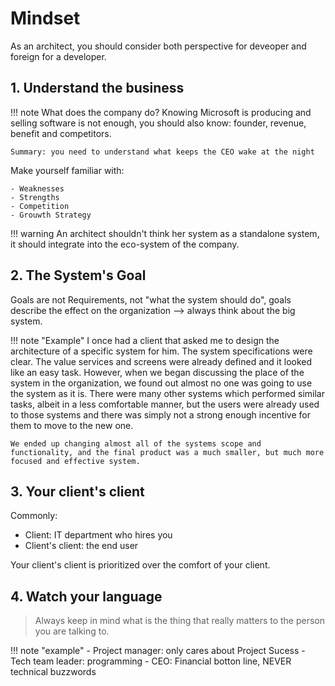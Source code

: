 
# Mindset
As an architect, you should consider both perspective for deveoper and foreign for a developer.

## 1. Understand the business

!!! note
    What does the company do? Knowing Microsoft is producing and selling software is not enough, you should also know: founder, revenue, benefit and competitors.

    Summary: you need to understand what keeps the CEO wake at the night

Make yourself familiar with:
    
    - Weaknesses
    - Strengths
    - Competition
    - Grouwth Strategy

!!! warning
    An architect shouldn't think her system as a standalone system, it should integrate into the eco-system of the company.

## 2. The System's Goal
Goals are not Requirements, not "what the system should do", goals describe the effect on the organization --> always think about the big system.

!!! note "Example"
    I once had a client that asked me to design the architecture of a specific system for him. The system specifications were clear. The value services and screens were already defined and it looked like an easy task. However, when we began discussing the place of the system in the organization, we found out almost no one was going to use the system as it is. There were many other systems which performed similar tasks, albeit in a less comfortable manner, but the users were already used to those systems and there was simply not a strong enough incentive for them to move to the new one.

    We ended up changing almost all of the systems scope and functionality, and the final product was a much smaller, but much more focused and effective system.

## 3. Your client's client

Commonly:

- Client: IT department who hires you
- Client's client: the end user

Your client's client is prioritized over the comfort of your client.

## 4. Watch your language
> Always keep in mind what is the thing that really matters to the person you are talking to.

!!! note "example"
    - Project manager: only cares about Project Sucess
    - Tech team leader: programming
    - CEO: Financial botton line, NEVER technical buzzwords
